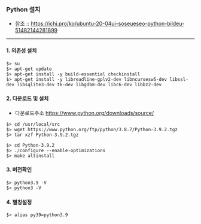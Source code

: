 ### Python 설치
- 참조 :: <https://ichi.pro/ko/ubuntu-20-04ui-soseueseo-python-bildeu-51482144281899>
<hr>


#### 1. 의존성 설치
```shell
$> su
$> apt-get update
$> apt-get install -y build-essential checkinstall
$> apt-get install -y libreadline-gplv2-dev libncursesw5-dev libssl-dev libsqlite3-dev tk-dev libgdbm-dev libc6-dev libbz2-dev
```


#### 2. 다운로드 및 설치
- 다운로드주소 <https://www.python.org/downloads/source/>

```shell
$> cd /usr/local/src
$> wget https://www.python.org/ftp/python/3.8.7/Python-3.9.2.tgz
$> tar xzf Python-3.9.2.tgz

$> cd Python-3.9.2
$> ./configure --enable-optimizations
$> make altinstall
```


#### 3. 버전확인
```shell
$> python3.9 -V
$> python3 -V
```


#### 4. 별칭설정
```shell
$> alias py39=python3.9
```
